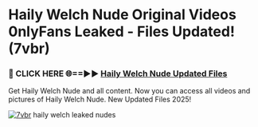 # Haily Welch Nude Original Videos 0nlyFans Leaked - Files Updated! (7vbr)

<h3>🔴 CLICK HERE 🌐==►► <a href="https://tinyurl.com/yrmya6cz" rel="nofollow">Haily Welch Nude Updated Files</a></h3>

Get Haily Welch Nude and all content. Now you can access all videos and pictures of Haily Welch Nude. New Updated Files 2025!

[![7vbr](https://i.imgur.com/FMdXYCs.gif)](https://tinyurl.com/yrmya6cz)
haily welch leaked nudes